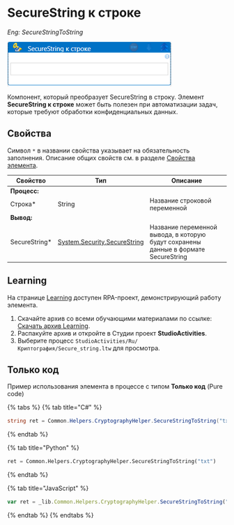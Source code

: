 # SecureString к строке

*Eng: SecureStringToString*

![](../../../resources/activities/basic/crypto/securestring-к-строке-fixed.png)

Компонент, который преобразует SecureString в строку. Элемент **SecureString к строке** может быть полезен при автоматизации задач, которые требуют обработки конфиденциальных данных. 

## Свойства

Символ `*` в названии свойства указывает на обязательность заполнения. Описание общих свойств см. в разделе [Свойства элемента](https://docs.primo-rpa.ru/primo-rpa/primo-studio/process/elements#svoistva-elementa).

| Свойство             | Тип                   | Описание                                      |
| -------------------- | --------------------- | --------------------------------------------- |
| **Процесс:**         |           |           |
| Строка\*             | String                | Название строковой переменной                 |
| **Вывод:**           |           |           |
| SecureString\*       | [System.Security.SecureString](https://learn.microsoft.com/ru-ru/dotnet/api/system.security.securestring?view=net-5.0) | Название переменной вывода, в которую будут сохранены данные в формате SecureString           |

## Learning

На странице [Learning](https://github.com/PrimoRPA/Learning) доступен RPA-проект, демонстрирующий работу элемента.

1. Скачайте архив со всеми обучающими материалами по ссылке: [Скачать архив Learning](https://github.com/PrimoRPA/Learning/archive/refs/heads/master.zip).
2. Распакуйте архив и откройте в Студии проект **StudioActivities**.
3. Выберите процесс `StudioActivities/Ru/Криптография/Secure_string.ltw` для просмотра.



## Только код

Пример использования элемента в процессе с типом **Только код** (Pure code)

{% tabs %}
{% tab title="C#" %}
```csharp
string ret = Common.Helpers.CryptographyHelper.SecureStringToString("txt");
```
{% endtab %}

{% tab title="Python" %}
```python
ret = Common.Helpers.CryptographyHelper.SecureStringToString("txt")
```
{% endtab %}

{% tab title="JavaScript" %}
```javascript
var ret = _lib.Common.Helpers.CryptographyHelper.SecureStringToString("txt");
```
{% endtab %}
{% endtabs %}
